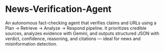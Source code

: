 # News-Verification-Agent
An autonomous fact-checking agent that verifies claims and URLs using a Plan → Retrieve → Analyze → Respond pipeline. It prioritizes credible sources, analyzes evidence with Gemini, and outputs structured JSON with verdict, confidence, reasoning, and citations — ideal for news and misinformation detection.
